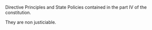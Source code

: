 Directive Principles and State Policies contained in the part IV of the constitution.

They are non justiciable.
